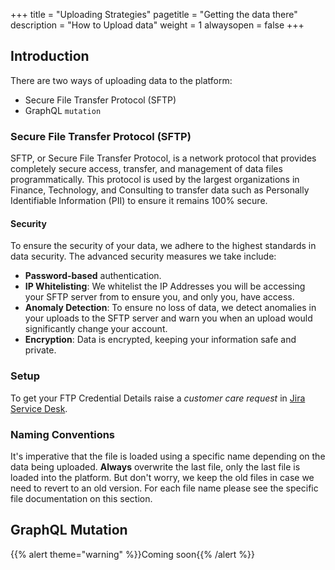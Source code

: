 +++
title = "Uploading Strategies"
pagetitle = "Getting the data there"
description = "How to Upload data"
weight = 1
alwaysopen = false
+++

## Introduction

There are two ways of uploading data to the platform:

* Secure File Transfer Protocol (SFTP)
* GraphQL `mutation`

### Secure File Transfer Protocol (SFTP)

SFTP, or Secure File Transfer Protocol, is a network protocol that provides completely secure access, transfer, and management of data files programmatically. This protocol is used by the largest organizations in Finance, Technology, and Consulting to transfer data such as Personally Identifiable Information (PII) to ensure it remains 100% secure.

#### Security

To ensure the security of your data, we adhere to the highest standards in data security. The advanced security measures we take include:

* **Password-based** authentication.
* **IP Whitelisting**: We whitelist the IP Addresses you will be accessing your SFTP server from to ensure you, and only you, have access.
* **Anomaly Detection**: To ensure no loss of data, we detect anomalies in your uploads to the SFTP server and warn you when an upload would significantly change your account.
* **Encryption**: Data is encrypted, keeping your information safe and private.

### Setup

To get your FTP Credential Details raise a _customer care request_ in [Jira Service Desk](/getting-started/quickstart/#jira-service-desk).

### Naming Conventions

It's imperative that the file is loaded using a specific name depending on the data being uploaded. **Always** overwrite the last file, only the last file is loaded into the platform. But don't worry, we keep the old files in case we need to revert to an old version. For each file name please see the specific file documentation on this section.

## GraphQL Mutation

{{% alert theme="warning" %}}Coming soon{{% /alert %}}


